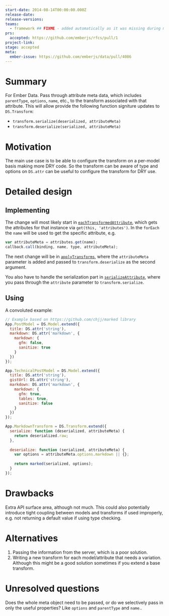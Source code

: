 ```yaml
---
start-date: 2014-08-14T00:00:00.000Z
release-date:
release-versions: 
teams: 
  - framework ## FIXME - added automatically as it was missing during migration
prs:
  accepted: https://github.com/emberjs/rfcs/pull/1
project-link: 
stage: accepted
meta:
  ember-issue: https://github.com/emberjs/data/pull/4086
---
```


# Summary

For Ember Data. Pass through attribute meta data, which includes `parentType`, `options`, `name`, etc.,
to the transform associated with that attribute. This will allow provide the following function signiture updates to `DS.Transform`: 

* `transform.serialize(deserialized, attributeMeta)`
* `transform.deserialize(serialized, attributeMeta)`

# Motivation

The main use case is to be able to configure the transform
on a per-model basis making more DRY code. So the transform can be aware of type and options on `DS.attr` can
be useful to configure the transform for DRY use.

# Detailed design

## Implementing

The change will most likely start in [`eachTransformedAttribute`][1], which gets the attributes for that instance via `get(this, 'attributes')`. In the `forEach` the `name` will be used to get the specific attribute, e.g.

```js
var attributeMeta = attributes.get(name);
callback.call(binding, name, type, attributeMeta);
```

The next change will be in [`applyTransforms`][2], where the `attributeMeta` parameter is added and passed to `transform.deserialize` as the second argument.

You also have to handle the serialization part in [`serializeAttribute`][3], where you pass through the `attribute` parameter to `transform.serialize`.

## Using

A convoluted example:

```js
// Example based on https://github.com/chjj/marked library
App.PostModel = DS.Model.extend({
  title: DS.attr('string'),
  markdown: DS.attr('markdown', {
    markdown: {
      gfm: false,
      sanitize: true
    }
  })
});

App.TechnicalPostModel = DS.Model.extend({
  title: DS.attr('string'),
  gistUrl: DS.attr('string'),
  markdown: DS.attr('markdown', {
    markdown: {
      gfm: true,
      tables: true,
      sanitize: false
    }
  })
});

App.MarkdownTransform = DS.Transform.extend({
  serialize: function (deserialized, attributeMeta) {
    return deserialized.raw;
  },
  
  deserialize: function (serialized, attributeMeta) {
    var options = attributeMeta.options.markdown || {};
    
    return marked(serialized, options);
  }
});
```

# Drawbacks

Extra API surface area, although not much. This could also potentially introduce tight coupling between models and transforms if used improperly, e.g. not returning a default value if using type checking.

# Alternatives

1. Passing the information from the server, which is a poor solution.
2. Writing a new transform for each model/attribute that needs a variation. Although this might be a good solution sometimes if you extend a base transform.

# Unresolved questions

Does the whole meta object need to be passed, or do we selectively pass in only the useful properties? Like
`options` and `parentType` and `name`..



[1]: https://github.com/emberjs/data/blob/master/packages/ember-data/lib/system/model/attributes.js#L193
[2]: https://github.com/emberjs/data/blob/master/packages/ember-data/lib/serializers/json_serializer.js#L117
[3]: https://github.com/emberjs/data/blob/master/packages/ember-data/lib/serializers/json_serializer.js#L528

